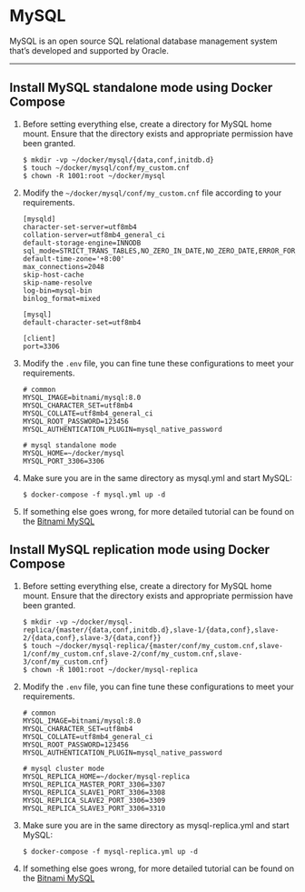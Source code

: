 # MySQL

MySQL is an open source SQL relational database management system that’s developed and supported by Oracle.

---

## Install MySQL standalone mode using Docker Compose

1. Before setting everything else, create a directory for MySQL home mount. Ensure that the directory exists and
   appropriate permission have been granted.

   ```shell
   $ mkdir -vp ~/docker/mysql/{data,conf,initdb.d}
   $ touch ~/docker/mysql/conf/my_custom.cnf
   $ chown -R 1001:root ~/docker/mysql
   ```

2. Modify the `~/docker/mysql/conf/my_custom.cnf` file according to your requirements.

   ```properties
   [mysqld]
   character-set-server=utf8mb4
   collation-server=utf8mb4_general_ci
   default-storage-engine=INNODB
   sql_mode=STRICT_TRANS_TABLES,NO_ZERO_IN_DATE,NO_ZERO_DATE,ERROR_FOR_DIVISION_BY_ZERO,NO_ENGINE_SUBSTITUTION
   default-time-zone='+8:00'
   max_connections=2048
   skip-host-cache
   skip-name-resolve
   log-bin=mysql-bin
   binlog_format=mixed
   
   [mysql]
   default-character-set=utf8mb4
   
   [client]
   port=3306
   ```

3. Modify the `.env` file, you can fine tune these configurations to meet your requirements.

   ```properties
   # common
   MYSQL_IMAGE=bitnami/mysql:8.0
   MYSQL_CHARACTER_SET=utf8mb4
   MYSQL_COLLATE=utf8mb4_general_ci
   MYSQL_ROOT_PASSWORD=123456
   MYSQL_AUTHENTICATION_PLUGIN=mysql_native_password
   
   # mysql standalone mode
   MYSQL_HOME=~/docker/mysql
   MYSQL_PORT_3306=3306
   ```

4. Make sure you are in the same directory as mysql.yml and start MySQL:

   ```shell
   $ docker-compose -f mysql.yml up -d
   ```

5. If something else goes wrong, for more detailed tutorial can be found on
   the [Bitnami MySQL](https://hub.docker.com/r/bitnami/mysql)

## Install MySQL replication mode using Docker Compose

1. Before setting everything else, create a directory for MySQL home mount. Ensure that the directory exists and
   appropriate permission have been granted.

   ```shell
   $ mkdir -vp ~/docker/mysql-replica/{master/{data,conf,initdb.d},slave-1/{data,conf},slave-2/{data,conf},slave-3/{data,conf}}
   $ touch ~/docker/mysql-replica/{master/conf/my_custom.cnf,slave-1/conf/my_custom.cnf,slave-2/conf/my_custom.cnf,slave-3/conf/my_custom.cnf}
   $ chown -R 1001:root ~/docker/mysql-replica
   ```

2. Modify the `.env` file, you can fine tune these configurations to meet your requirements.

   ```properties
   # common
   MYSQL_IMAGE=bitnami/mysql:8.0
   MYSQL_CHARACTER_SET=utf8mb4
   MYSQL_COLLATE=utf8mb4_general_ci
   MYSQL_ROOT_PASSWORD=123456
   MYSQL_AUTHENTICATION_PLUGIN=mysql_native_password
   
   # mysql cluster mode
   MYSQL_REPLICA_HOME=~/docker/mysql-replica
   MYSQL_REPLICA_MASTER_PORT_3306=3307
   MYSQL_REPLICA_SLAVE1_PORT_3306=3308
   MYSQL_REPLICA_SLAVE2_PORT_3306=3309
   MYSQL_REPLICA_SLAVE3_PORT_3306=3310
   ```

3. Make sure you are in the same directory as mysql-replica.yml and start MySQL:

   ```shell
   $ docker-compose -f mysql-replica.yml up -d
   ```

4. If something else goes wrong, for more detailed tutorial can be found on
   the [Bitnami MySQL](https://hub.docker.com/r/bitnami/mysql)
